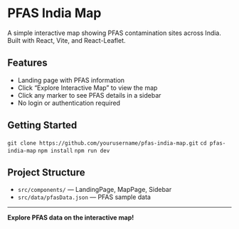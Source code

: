 # PFAS India Map

A simple interactive map showing PFAS contamination sites across India.  
Built with React, Vite, and React-Leaflet.

## Features

- Landing page with PFAS information
- Click “Explore Interactive Map” to view the map
- Click any marker to see PFAS details in a sidebar
- No login or authentication required

## Getting Started

``git clone https://github.com/yourusername/pfas-india-map.git``
``cd pfas-india-map``
``npm install``
``npm run dev``

## Project Structure

- `src/components/` — LandingPage, MapPage, Sidebar
- `src/data/pfasData.json` — PFAS sample data

---

**Explore PFAS data on the interactive map!**
